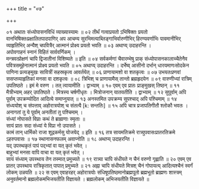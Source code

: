 +++
title = "०७"

+++

०१  अथातः संध्योपासनविधिं व्याख्यास्यामः ॥
०२  तीर्थं गत्वाप्रयतो ऽभिषिक्तः प्रयतो वानभिषिक्तःप्रक्षालितपादपाणिर् अप आचम्य सुरभिमत्याब्लिङ्गाभिर्वारुणीभिर् हिरण्यवर्णाभिः पावमानीभिर् व्याहृतिभिर् अन्यैश् चपवित्रैर् आत्मानं प्रोक्ष्य प्रयतो भवति ॥
०३  अथाप्य् उदाहरन्ति ।  <br>अपोवगाहनं स्नानं विहितं सार्ववर्णिकम् ।  <br>मन्त्रवत्प्रोक्षणं चापि द्विजातीनां विशिष्यते ॥ इति ॥
०४  सर्वकर्मणां चैवारम्भेषु प्राक् संध्योपासनकालाच्चैतेनैव पवित्रसमूहेनात्मानं प्रोक्ष्य प्रयतो भवति ॥
०५  अथाप्य् उदाहरन्ति । दर्भेष्व् आसीनो दर्भान् धारयमाणःसोदकेन पाणिना प्रत्यङ्मुखः सावित्रीं सहस्रकृत्व आवर्तयेत् ॥
०६  प्राणायामशो वा शतकृत्वः ॥
०७  उभयतःप्रणवां ससप्तव्याहृतिकां मनसा वा दशकृत्वः ॥
०८  त्रिभिश् च प्राणायामैस् तान्तो ब्रह्महृदयेन ॥
०९  वारुणीभ्यां रात्रिम् उपतिष्ठते । इमं मे वरुण । तत् त्वायामीति । द्वाभ्याम् ॥
१०  एवम् एव प्रातः प्राङ्मुखस् तिष्ठन् ॥
११  मैत्रीभ्याम् अहर् उपतिष्ठते । मित्रस्य चर्षणीधृतः । मित्रोजनान् यातयतीति । द्वाभ्याम् ॥
१२  सुपूर्वाम् अपि पूर्वाम् उपक्रम्योदित आदित्ये समाप्नुयात् ॥
१३  अनस्तमित उपक्रम्य सुपश्चाद् अपि पश्चिमाम् ॥
१४  संध्ययोश् च संपत्ताव् अहोरात्रयोश् च संतत्यै [k: सन्ततिः] ॥
१५  अपि चात्र प्रजापतिगीतौ श्लोकौ भवतः ।  <br>अनागतां तु ये पूर्वाम् अनतीतां तु पश्चिमाम् ।  <br>संध्यां नोपासते विप्राः कथं ते ब्राह्मणाः स्मृताः ॥  <br>सायं प्रातः सदा संध्यां ये विप्रा नो उपासते ।  <br>कामं तान् धार्मिको राजा शूद्रकर्मसु योजयेद् ॥ इति ॥
१६  तत्र सायमतिक्रमे रात्र्युपवासःप्रातरतिक्रमे ऽहरुपवासः ॥
१७  स्थानासनफलम् अवाप्नोति ॥
१८  अथाप्य् उदाहरन्ति ।  <br>यद् उपस्थकृतं पापं पद्भ्यां वा यत् कृतं भवेत् ।  <br>बाहुभ्यां मनसा वापि वाचा वा यत् कृतं भवेत् ।  <br>सायं संध्याम् उपस्थाय तेन तस्मात् प्रमुच्यते ॥
१९  रात्र्या चापि संधीयते न चैनं वरुणो गृह्णाति ॥
२०  एवम् एव प्रातर् उपस्थाय रात्रिकृतात् पापात् प्रमुच्यते ॥
२१  अह्ना चापि संधीयते मित्रश् चैनं गोपायत्य् आदित्यश्चैनं स्वर्गं लोकम् उन्नयति ॥
२२  स एवम् एवाहरहर् अहोरात्रयोः संधिषूपतिष्ठमानोब्रह्मपूतो ब्रह्मभूतो ब्राह्मणः शास्त्रम् अनुवर्तमानो ब्रह्मलोकमभिजयतीति विज्ञायते । ब्रह्मलोकम् अभिजयतीति विज्ञायते ॥
